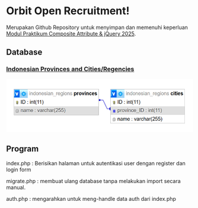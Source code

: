 # Orbit Open Recruitment!

Merupakan Github Repository untuk menyimpan dan memenuhi keperluan [Modul Praktikum Composite Attribute & jQuery 2025](https://docs.google.com/document/d/1vAzUaWbqJkAABZjvc6J6DLgdpgpiHbGAnGLzbzCRpjU/edit).

## Database
### [Indonesian Provinces and Cities/Regencies](https://github.com/codewara/indonesian_regions)
<img src="assets/github/db.png">

## Program
index.php       : Berisikan halaman untuk autentikasi user dengan register dan login form

migrate.php     : membuat ulang database tanpa melakukan import secara manual.

auth.php        : mengarahkan untuk meng-handle data auth dari index.php